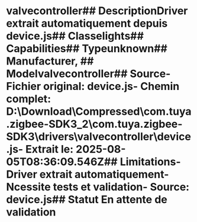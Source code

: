 # valvecontroller##  DescriptionDriver extrait automatiquement depuis device.js##  Classelights##  Capabilities##  Typeunknown##  Manufacturer, ##  Modelvalvecontroller##  Source- **Fichier original**: device.js- **Chemin complet**: D:\Download\Compressed\com.tuya.zigbee-SDK3_2\com.tuya.zigbee-SDK3\drivers\valvecontroller\device.js- **Extrait le**: 2025-08-05T08:36:09.546Z##  Limitations- Driver extrait automatiquement- Ncessite tests et validation- Source: device.js##  Statut En attente de validation